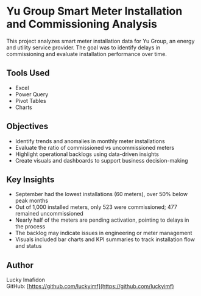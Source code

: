 # Yu Group Smart Meter Installation and Commissioning Analysis

This project analyzes smart meter installation data for Yu Group, an energy and utility service provider. The goal was to identify delays in commissioning and evaluate installation performance over time.

## Tools Used
- Excel
- Power Query
- Pivot Tables
- Charts

## Objectives
- Identify trends and anomalies in monthly meter installations
- Evaluate the ratio of commissioned vs uncommissioned meters
- Highlight operational backlogs using data-driven insights
- Create visuals and dashboards to support business decision-making

## Key Insights
- September had the lowest installations (60 meters), over 50% below peak months
- Out of 1,000 installed meters, only 523 were commissioned; 477 remained uncommissioned
- Nearly half of the meters are pending activation, pointing to delays in the process
- The backlog may indicate issues in engineering or meter management
- Visuals included bar charts and KPI summaries to track installation flow and status

## Author
Lucky Imafidon  
GitHub: [https://github.com/luckyimf](https://github.com/luckyimf)
